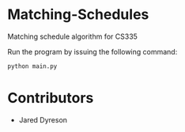 # Matching-Schedules

Matching schedule algorithm for CS335

Run the program by issuing the following command:

```bash
python main.py
```

# Contributors

- Jared Dyreson

